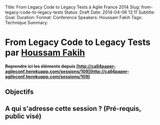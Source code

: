 Title: From Legacy Code to Legacy Tests à Agile France 2014 
Slug: from-legacy-code-to-legacy-tests
Status: Draft
Date: 2014-04-06 12:11
Subtitle: 
Goal: 
Duration: 
Format: Conference
Speakers: Houssam Fakih
Tags: Technique
Summary: 


# From Legacy Code to Legacy Tests par [Houssam Fakih](../bios/houssam-fakih.html)

**Reprendre ici les éléments depuis [http://call4paper-agileconf.herokuapp.com/sessions/109](http://call4paper-agileconf.herokuapp.com/sessions/109)**
## Objectifs

## A qui s'adresse cette session ? (Pré-requis, public visé)


